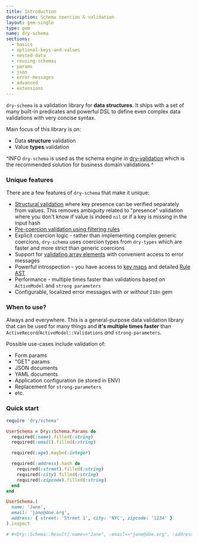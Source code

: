 ```yaml
---
title: Introduction
description: Schema coercion & validation
layout: gem-single
type: gem
name: dry-schema
sections:
  - basics
  - optional-keys-and-values
  - nested-data
  - reusing-schemas
  - params
  - json
  - error-messages
  - advanced
  - extensions
---
```


`dry-schema` is a validation library for **data structures**. It ships with a set of many built-in predicates and powerful DSL to define even complex data validations with very concise syntax.

Main focus of this library is on:

- Data **structure** validation
- Value **types** validation

^INFO
`dry-schema` is used as the schema engine in [dry-validation](/gems/dry-validation) which is the recommended solution for business domain validations
^

### Unique features

There are a few features of `dry-schema` that make it unique:

* [Structural validation](docs::optional-keys-and-values) where key presence can be verified separately from values. This removes ambiguity related to "presence" validation where you don't know if value is indeed `nil` or if a key is missing in the input hash
* [Pre-coercion validation using filtering rules](docs::advanced/filtering)
* Explicit coercion logic - rather than implementing complex generic coercions, `dry-schema` uses coercion types from `dry-types` which are faster and more strict than generic coercions
* Support for [validating array elements](docs::basics/macros#array) with convenient access to error messages
* Powerful introspection - you have access to [key maps](docs::advanced/key-maps) and detailed [Rule AST](docs::advanced/rule-ast)
* Performance - multiple times faster than validations based on `ActiveModel` and `strong parameters`
* Configurable, localized error messages with or *without* `I18n` gem

### When to use?

Always and everywhere. This is a general-purpose data validation library that can be used for many things and **it's multiple times faster** than `ActiveRecord`/`ActiveModel::Validations` _and_ `strong-parameters`.

Possible use-cases include validation of:

- Form params
- "GET" params
- JSON documents
- YAML documents
- Application configuration (ie stored in ENV)
- Replacement for `strong-parameters`
- etc.

### Quick start

```ruby
require 'dry/schema'

UserSchema = Dry::Schema.Params do
  required(:name).filled(:string)
  required(:email).filled(:string)

  required(:age).maybe(:integer)

  required(:address).hash do
    required(:street).filled(:string)
    required(:city).filled(:string)
    required(:zipcode).filled(:string)
  end
end

UserSchema.(
  name: 'Jane',
  email: 'jane@doe.org',
  address: { street: 'Street 1', city: 'NYC', zipcode: '1234' }
).inspect

# #<Dry::Schema::Result{:name=>"Jane", :email=>"jane@doe.org", :address=>{:street=>"Street 1", :city=>"NYC", :zipcode=>"1234"}} errors={:age=>["age is missing"]}>
```
